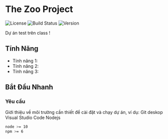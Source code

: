# The Zoo Project

![License](https://img.shields.io/badge/license-MIT-green)
![Build Status](https://img.shields.io/badge/build-passing-brightgreen)
![Version](https://img.shields.io/badge/version-1.0.0-blue)

Dự án test trên class !

## Tính Năng

- Tính năng 1: 
- Tính năng 2: 
- Tính năng 3: 

## Bắt Đầu Nhanh

### Yêu cầu

Giới thiệu về môi trường cần thiết để cài đặt và chạy dự án, ví dụ:
Git deskop
Visual Studio Code
Nodejs

```bash
node >= 10
npm >= 6
